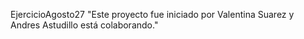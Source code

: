 EjercicioAgosto27
"Este proyecto fue iniciado por Valentina Suarez y Andres Astudillo está colaborando." 